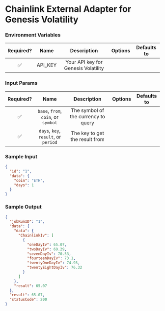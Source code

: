# Chainlink External Adapter for Genesis Volatility

### Environment Variables

| Required? |  Name   |             Description             | Options | Defaults to |
| :-------: | :-----: | :---------------------------------: | :-----: | :---------: |
|    ✅     | API_KEY | Your API key for Genesis Volatility |         |             |

### Input Params

| Required? |                 Name                 |             Description             | Options | Defaults to |
| :-------: | :----------------------------------: | :---------------------------------: | :-----: | :---------: |
|    ✅     | `base`, `from`, `coin`, or `symbol`  | The symbol of the currency to query |         |             |
|    ✅     | `days`, `key`, `result`, or `period` |   The key to get the result from    |         |             |

### Sample Input

```json
{
  "id": "1",
  "data": {
    "coin": "ETH",
    "days": 1
  }
}
```

### Sample Output

```json
{
  "jobRunID": "1",
  "data": {
    "data": {
      "ChainlinkIv": [
        {
          "oneDayIv": 65.07,
          "twoDayIv": 69.29,
          "sevenDayIv": 70.53,
          "fourteenDayIv": 73.1,
          "twentyOneDayIv": 74.93,
          "twentyEightDayIv": 76.32
        }
      ]
    },
    "result": 65.07
  },
  "result": 65.07,
  "statusCode": 200
}
```
